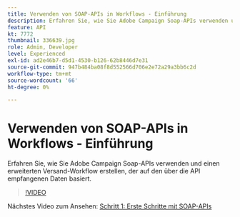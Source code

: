 ```yaml
---
title: Verwenden von SOAP-APIs in Workflows - Einführung
description: Erfahren Sie, wie Sie Adobe Campaign Soap-APIs verwenden und einen erweiterten Versand-Workflow erstellen, der auf den über die API empfangenen Daten basiert.
feature: API
kt: 7772
thumbnail: 336639.jpg
role: Admin, Developer
level: Experienced
exl-id: ad2e46b7-d5d1-4530-b126-62b8446d7e31
source-git-commit: 947b484ba08f8d552566d706e2e72a29a3bb6c2d
workflow-type: tm+mt
source-wordcount: '66'
ht-degree: 0%

---
```


# Verwenden von SOAP-APIs in Workflows - Einführung

Erfahren Sie, wie Sie Adobe Campaign Soap-APIs verwenden und einen erweiterten Versand-Workflow erstellen, der auf den über die API empfangenen Daten basiert.

>[!VIDEO](https://video.tv.adobe.com/v/336639?quality=12)

Nächstes Video zum Ansehen: [Schritt 1: Erste Schritte mit SOAP-APIs](/help/tutorial-use-soap-apis/get-started-with-soap-apis.md)
